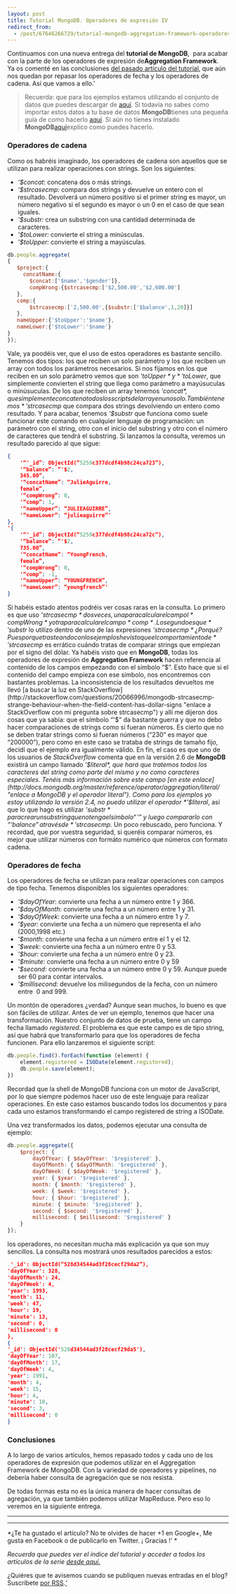 ```yaml
---
layout: post
title: Tutorial MongoDB. Operadores de expresión IV
redirect_from:
  - /post/67646266729/tutorial-mongodb-aggregation-framework-operadores-iv.html
---
```



Continuamos con una nueva entrega del **tutorial de MongoDB**,  para
acabar con la parte de los operadores de expresión de**Aggregation
Framework**.  Ya os comenté en las conclusiones [del pasado artículo del
tutorial](http://www.charlascylon.com/post/66954001864/tutorial-mongodb-operadores-expresion-iii "enlace a aggregation framework operadores III"),
que aún nos quedan por repasar los operadores de fecha y los operadores
de cadena. Así que vamos a ello.'

> Recuerda: que para los ejemplos estamos utilizando el conjunto de
> datos que puedes descargar de
> [aquí](https://skydrive.live.com/download?resid=1F8D7C58B1FC74AE%211168 "enlace a conjunto de datos de los ejemplos").
> Si todavía no sabes como importar estos datos a tu base de datos
> **MongoDB**tienes una pequeña guía de como hacerlo
> [aquí](http://www.charlascylon.com/post/61794340001/tutorial-mongodb-operaciones-de-consulta "enlace a entrada donde se explica el comando mongoimport").
> Si aún no tienes instalado
> **MongoDB**[aquí](http://www.charlascylon.com/post/61794337102/tutorial-mongodb-instalacion-y-configuracion "enlace a entrada de instalación de MongoDB")explico
> como puedes hacerlo.

### Operadores de cadena

Como os habréis imaginado, los operadores de cadena son aquellos que se
utilizan para realizar operaciones con strings. Son los siguientes:

-   *'$concat*: concatena dos o más strings.
-   *'$strcasecmp:* compara dos strings y devuelve un entero con el  resultado. Devolverá un número positivo si el primer string es mayor, un número negativo si el segundo es mayor o un 0 en el caso de que sean iguales.
-   *'$substr:* crea un substring con una cantidad determinada de caracteres.
-   *'$toLower:* convierte el string a minúsculas.
-   *'$toUpper:* convierte el string a mayúsculas.

```javascript
db.people.aggregate(
{
   $project:{
     concatName:{
       $concat:['$name','$gender']},
       compWrong:{$strcasecmp:['$2,500.00','$2,600.00']
   },        
   comp:{
       $strcasecmp:['2,500.00',{$substr:['$balance',1,20]}]
   }, 
   nameUpper:{'$toUpper':'$name'},
   nameLower:{'$toLower':'$name'}
}
});
```


Vale, ya poodéis ver, que el uso de estos operadores es bastante
sencillo. Tenemos dos tipos: los que reciben un solo parámetro y los que
reciben un array con todos los parámetros necesarios. Si nos fijamos en
los que reciben en un solo parámetro vemos que son *'$toUpper* y
*'$toLower*, que simplemente convierten el string que llega como
parámetro a mayúsuculas o minúsuculas. De los que reciben un array
tenemos *'$concat*, que simplemente concatena todos los scripts del
array en uno solo. También tenemos *'$strcasecmp* que compara dos
strings devolviendo un entero como resultado. Y para acabar, tenemos
*'$substr* que funciona como suele funcionar este comando en cualquier
lenguaje de programación: un parámetro con el string, otro con el inicio
del substring y otro con el número de caracteres que tendrá el
substring. Si lanzamos la consulta, veremos un resultado parecido al que
sigue:

```json
{
    '“'_id”: ObjectId(“5259c377dcdf4b98c24ca723”),
    '“balance”: “'$2,
    345.00”,
    '“concatName”: “JulieAguirre,
    female”,
    '“compWrong”: 0,
    '“comp”: 1,
    '“nameUpper”: “JULIEAGUIRRE”,
    '“nameLower”: “julieaguirre”'
},
'{
    '“'_id”: ObjectId(“5259c377dcdf4b98c24ca72c”),
    '“balance”: “'$2,
    735.00”,
    '“concatName”: “YoungFrench,
    female”,
    '“compWrong”: 0,
    '“comp”: -1,
    '“nameUpper”: “YOUNGFRENCH”,
    '“nameLower”: “youngfrench”'
}
```

Si habéis estado atentos podréis ver cosas raras en la consulta. Lo
primero es que uso *'$strcasecmp* dos veces, una para calcular el campol
*compWrong*y otra para calcular el campo *comp*. Lo segundo es que
*'$substr* lo utilizo dentro de uno de las expresiones
*'$strcasecmp* ¿Por qué? Pues porque trasteando con los ejemplos he visto
que el comportamiento de*'$strcasecmp* es errático cuándo tratas de
comparar strings que empiezan por el signo del dólar. Ya habéis visto
que en **MongoDB**, todas los operadores de expresión de **Aggregation
Framework** hacen referencia al contenido de los campos empezando con el
símbolo “$”. Esto hace que si el contenido del campo empieza con ese
símbolo, nos encontremos con bastantes problemas. La inconsistencia de
los resultados devueltos me llevó [a buscar la luz en
StackOverflow](http://stackoverflow.com/questions/20066996/mongodb-strcasecmp-strange-behaviour-when-the-field-content-has-dollar-signs "enlace a StackOverflow con mi pregunta sobre strcasecmp")
y allí me dijeron dos cosas que ya sabía: que el símbolo “'$” da
bastante guerra y que no debo hacer comparaciones de strings como si
fueran números. Es cierto que no se deben tratar strings como si fueran
números (“230” es mayor que “200000”), pero como en este caso se trataba
de strings de tamaño fijo, decidí que el ejemplo era igualmente válido.
En fin, el caso es que uno de los usuarios de *StackOverflow* comenta que
en la versión 2.6 de **MongoDB** existirá un campo llamado *'$literal*,
que hará que tratemos todos los caracteres del string como parte del
mismo y no como caracteres especiales. Tenéis más información sobre este
campo [en este
enlace](http://docs.mongodb.org/master/reference/operator/aggregation/literal/ "enlace a MongoDB y el operador literal").
Como para los ejemplos yo estoy utilizando la versión 2.4, no puedo
utilizar el operador *'$literal*, así que lo que hago es utilizar
*'$substr* para crear un substring que no tenga el símbolo “'$” y luego
compararlo con “'$balance” a través de *'$strcasecmp*. Un poco
rebuscado, pero funciona. Y recordad, que por vuestra seguridad, si
queréis comparar números, es mejor que utilizar números con formáto
numérico que números con formato cadena.

### Operadores de fecha

Los operadores de fecha se utilizan para realizar operaciones con campos
de tipo fecha. Tenemos disponibles los siguientes operadores:

-   *'$dayOfYear*: convierte una fecha a un número entre 1 y 366.
-   *'$dayOfMonth*: convierte una fecha a un número entre 1 y 31.
-   *'$dayOfWeek*: convierte una fecha a un número entre 1 y 7.
-   *'$year:* convierte una fecha a un número que representa el año (2000,1998 etc.)
-   *'$month*: convierte una fecha a un número entre el 1 y el 12.
-   *'$week*: convierte una fecha a un número entre 0 y 53.
-   *'$hour:* convierte una fecha a un número entre 0 y 23.
-   *'$minute*: convierte una fecha a un número entre 0 y 59
-   *'$second*: convierte una fecha a un número entre 0 y 59. Aunque puede ser 60 para contar intervalos.
-   *'$millisecond:* devuelve los milisegundos de la fecha, con un número entre  0 and 999.

Un montón de operadores ¿verdad? Aunque sean muchos, lo bueno es que son
fáciles de utilizar. Antes de ver un ejemplo, tenemos que hacer una
transformación. Nuestro conjunto de datos de prueba, tiene un campo
fecha llamado *registered*. El problema es que este campo es de tipo
string, así que habrá que transformarlo para que los operadores de fecha
funcionen. Para ello lanzaremos el siguiente script:

```javascript
db.people.find().forEach(function (element) {
    element.registered = ISODate(element.registered);
    db.people.save(element);
})
```

Recordad que la shell de MongoDB funciona con un motor de JavaScript,
por lo que siempre podemos hacer uso de este lenguaje para realizar
operaciones. En este caso estamos buscando todos los documentos y para
cada uno estamos transformando el campo registered de string a ISODate.

Una vez transformados los datos, podemos ejecutar una consulta de
ejemplo:

```javascript
db.people.aggregate({
    $project: {
        dayOfYear: { $dayOfYear: '$registered' },
        dayOfMonth: { $dayOfMonth: '$registered' },
        dayOfWeek: { $dayOfWeek: '$registered' },
        year: { $year: '$registered' },
        month: { $month: '$registered' },
        week: { $week: '$registered' },
        hour: { $hour: '$registered' },
        minute: { $minute: '$registered' },
        second: { $second: '$registered' },
        millisecond: { $millisecond: '$registered' }
    }
});
```

los operadores, no necesitan mucha más explicación ya que son muy
sencillos. La consulta nos mostrará unos resultados parecidos a estos:

```json
 '_id': ObjectId(“528d34544ad3f28cecf29da2”),
'dayOfYear': 328,
'dayOfMonth': 24,
'dayOfWeek': 4,
'year': 1993,
'month': 11,
'week': 47,
'hour': 19,
'minute': 13,
'second': 0,
'millisecond': 0
},
{
'_id': ObjectId('528d34544ad3f28cecf29da5'),
'dayOfYear': 107,
'dayOfMonth': 17,
'dayOfWeek': 4,
'year': 1991,
'month': 4,
'week': 15,
'hour': 4,
'minute': 10,
'second': 3,
'millisecond': 0
}
```

### Conclusiones

A lo largo de varios artículos, hemos repasado todos y cada uno de los
operadores de expresión que podemos utilizar en el Aggregation Framework
de MongoDB. Con la variedad de operadores y pipelines, no debería haber
consulta de agregación que se nos resista.

De todas formas esta no es la única manera de hacer consultas de
agregación, ya que también podemos utilizar MapReduce. Pero eso lo
veremos en la siguiente entrega.

* * * * *

* * * * *

*¿Te ha gustado el artículo? No te olvides de hacer +1 en Google+, Me
gusta en Facebook o de publicarlo en Twitter. ¡ Gracias !'
*

*Recuerda que puedes ver el índice del tutorial y acceder a todos los
artículos de la serie [desde
aquí.](http://www.charlascylon.com/p/tutorial-mongodb.html)*

¿Quiéres que te avisemos cuando se publiquen nuevas entradas en el blog?
Suscríbete [por RSS](feed://www.charlascylon.com/rss).*['
](http://www.charlascylon.com/p/tutorial-mongodb.html)*

